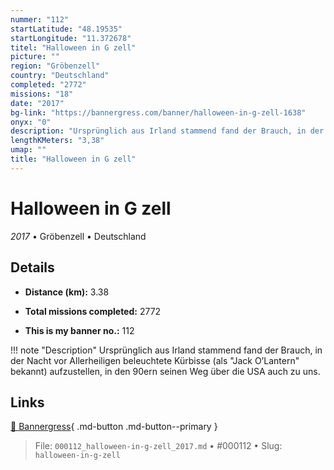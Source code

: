 ```yaml
---
nummer: "112"
startLatitude: "48.19535"
startLongitude: "11.372678"
titel: "Halloween in G zell"
picture: ""
region: "Gröbenzell"
country: "Deutschland"
completed: "2772"
missions: "18"
date: "2017"
bg-link: "https://bannergress.com/banner/halloween-in-g-zell-1638"
onyx: "0"
description: "Ursprünglich aus Irland stammend fand der Brauch, in der Nacht vor Allerheiligen beleuchtete Kürbisse (als \"Jack O’Lantern\" bekannt) aufzustellen, in den 90ern seinen Weg über die USA auch zu uns."
lengthKMeters: "3,38"
umap: ""
title: "Halloween in G zell"
---
```

# Halloween in G zell

*2017* • Gröbenzell • Deutschland



## Details
- **Distance (km):** 3.38

- **Total missions completed:** 2772
- **This is my banner no.:** 112


!!! note "Description"
    Ursprünglich aus Irland stammend fand der Brauch, in der Nacht vor Allerheiligen beleuchtete Kürbisse (als "Jack O’Lantern" bekannt) aufzustellen, in den 90ern seinen Weg über die USA auch zu uns.



## Links
[🔗 Bannergress](https://bannergress.com/banner/halloween-in-g-zell-1638){ .md-button .md-button--primary }



> File: `000112_halloween-in-g-zell_2017.md` • #000112 • Slug: `halloween-in-g-zell`

